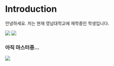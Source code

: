 # Introduction
안녕하세요. 
저는 현재 영남대학교에 재학중인 학생입니다.




<img src="https://img.shields.io/badge/Python-CC6699?style=plastic&logo=Python&logoColor=AAAAAA"/> <img src="https://img.shields.io/badge/C-A8B9CC?style=plastic&logo=Python&logoColor=000000"/>  
### 아직 마스터중...
<img src="https://img.shields.io/badge/C++-00599C?style=plastic&logo=Python&logoColor=239DFF"/>

